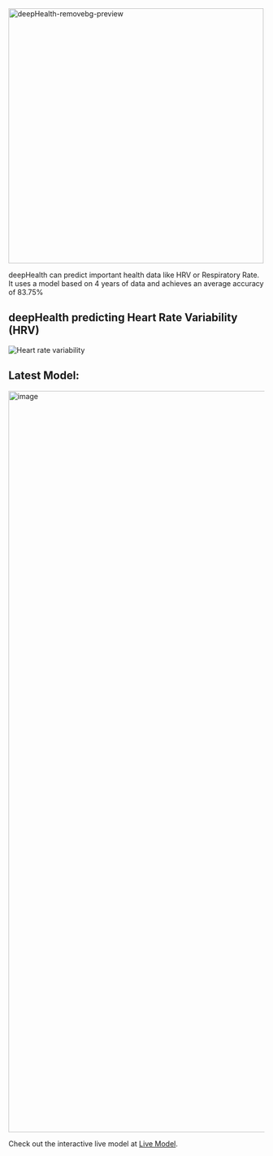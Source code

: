 <img width="502" alt="deepHealth-removebg-preview" src="https://user-images.githubusercontent.com/85313672/197415841-74f7b24d-3bf2-415f-9f5e-b87cba5bed02.png">

deepHealth can predict important health data like HRV or Respiratory Rate. It uses a model based on 4 years of data and achieves an average accuracy of 83.75%

## deepHealth predicting Heart Rate Variability (HRV)
![Heart rate variability](https://user-images.githubusercontent.com/85313672/201603260-77bfec7d-e07d-4525-9213-4e5f35be7eae.png)




## Latest Model:

<img width="1459" alt="image" src="https://user-images.githubusercontent.com/85313672/197412068-6fe6d07a-ac24-44c9-97dc-b85354fc424b.png">

Check out the interactive live model at [Live Model](https://valentinfrlch.github.io/deephealth/).
